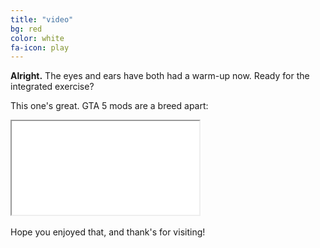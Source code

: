 ```yaml
---
title: "video"
bg: red
color: white
fa-icon: play
---
```


**Alright.** The eyes and ears have both had a warm-up now. Ready for the integrated exercise?

This one's great. GTA 5 mods are a breed apart:

<div class="icontain-video">
	<iframe src="//www.youtube.com/embed/--MeKE_OUNU" allowfullscreen></iframe>
</div>

<br>
Hope you enjoyed that, and thank's for visiting!
